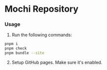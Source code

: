# Mochi Repository

### Usage
1. Run the following commands:
```bash
pnpm i
pnpm check
pnpm bundle --site
```
2. Setup GitHub pages. Make sure it's enabled.
